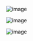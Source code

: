 ![image](https://github.com/Shree7676/Digit_Recognizer/assets/105912861/cb1231dc-974c-4b05-ab8f-4f3845246578)

![image](https://github.com/Shree7676/Digit_Recognizer/assets/105912861/02214c31-81d3-4f50-ae2e-44bfbfea513f)

![image](https://github.com/Shree7676/Digit_Recognizer/assets/105912861/282e08d4-683f-42ca-bc40-a8a4ebdd6364)

